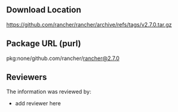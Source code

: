 ## Download Location

https://github.com/rancher/rancher/archive/refs/tags/v2.7.0.tar.gz

## Package URL (purl)

pkg:none/github.com/rancher/rancher@2.7.0

## Reviewers

The information was reviewed by:

* add reviewer here